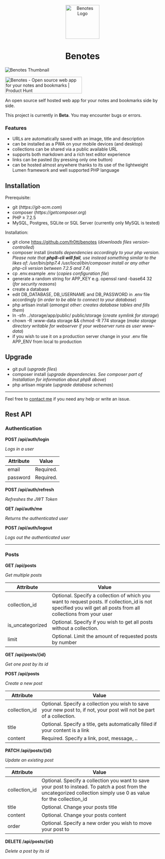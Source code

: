 <p align="center">
    <img width="110" alt="Benotes Logo"
        src="https://raw.githubusercontent.com/fr0tt/benotes/master/public/logo_144x144.png"/>
</p>

<h1 align="center">Benotes</h1>

<img src="https://user-images.githubusercontent.com/33751346/115884212-ee754800-a44e-11eb-940d-b9e96eeeab36.png"
    alt="Benotes Thumbnail">

<a href="https://www.producthunt.com/posts/benotes?utm_source=badge-featured&utm_medium=badge&utm_souce=badge-benotes" target="_blank"><img src="https://api.producthunt.com/widgets/embed-image/v1/featured.svg?post_id=294704&theme=light" alt="Benotes - Open source web app for your notes and bookmarks | Product Hunt" style="width: 250px; height: 54px;" width="250" height="54" /></a>

An open source self hosted web app for your notes and bookmarks side by side.

This project is currently in **Beta**. You may encounter bugs or errors.

### Features

- URLs are automatically saved with an image, title and description
- can be installed as a PWA on your mobile devices (and desktop)
- collections can be shared via a public available URL
- supports both markdown and a rich text editor experience
- links can be pasted (by pressing only one button)
- can be hosted almost anywhere thanks to its use of the lightweight Lumen framework and well supported PHP language

## Installation

Prerequisite:
- git  (_https://git-scm.com_)
- composer  (_https://getcomposer.org_)
- PHP ≥ 7.2.5
- MySQL, Postgres, SQLite or SQL Server (currently only MySQL is tested)

Installation:
- git clone https://github.com/fr0tt/benotes  (_downloads files version-controlled_)
- composer install  (_installs dependencies accordingly to your php version. 
<br> Please note that **php8-cli will fail**, use instead something similar to the likes of: /usr/bin/php7.4 /usr/local/bin/composer install or any other php-cli version between 7.2.5 and 7.4_)
- cp .env.example .env  (_copies configuration file_)
- generate a random string for APP_KEY e.g. openssl rand -base64 32 (_for security reasons_)
- create a database
- edit DB_DATABASE, DB_USERNAME and DB_PASSWORD in .env file accordingly (_in order to be able to connect to your database_)
- php artisan install  (_amongst other: creates database tables and fills them_)
- ln -sfn ../storage/app/public/ public/storage (_create symlink for storage_)
- chown -R :www-data storage && chmod -R 774 storage (_make storage directory writable for webserver if your webserver runs as user www-data_)
- if you wish to use it on a production server change in your .env file APP_ENV from local to production

## Upgrade

- git pull (*upgrade files*)
- composer install (*upgrade dependencies. See composer part of Installation for information about php8 above*)
- php artisan migrate (*upgrade database schemas*)

---

Feel free to [contact me](https://twitter.com/_fr0tt) if you need any help or write an issue. 

## Rest API

### Authentication

**POST /api/auth/login**

*Logs in a user*

| Attribute | Value     |
| --------- | --------- |
| email     | Required. |
| password  | Required. |

**POST /api/auth/refresh**

*Refreshes the JWT Token*

**GET /api/auth/me** 

*Returns the authenticated user*

**POST /api/auth/logout**

*Logs out the authenticated user*

---

### Posts

**GET /api/posts**

*Get multiple posts*

| Attribute     | Value                                                        |
| ------------- | ------------------------------------------------------------ |
| collection_id | Optional. Specify a collection of which you want to request posts. If collection_id is not specified you will get all posts from all collections from your user |
| is_uncategorized | Optional. Specify if you wish to get all posts without a collection. |
| limit         | Optional. Limit the amount of requested posts by number      |

**GET /api/posts/{id}**

*Get one post by its id*

**POST /api/posts**

*Create a new post*

| Attribute     | Value                                                        |
| ------------- | ------------------------------------------------------------ |
| collection_id | Optional. Specify a collection you wish to save your new post to, if not, your post will not be part of a collection. |
| title         | Optional. Specify a title, gets automatically filled if your content is a link |
| content       | Required. Specify a link, post, message, ..                  |

**PATCH /api/posts/{id}**

*Update an existing post*

| Attribute     | Value                                                        |
| ------------- | ------------------------------------------------------------ |
| collection_id | Optional. Specify a collection you want to save your post to instead. To patch a post from the uncategorized collection simply use 0 as value for the collection_id |
| title         | Optional. Change your posts title                            |
| content       | Optional. Change your posts content                          |
| order         | Optional. Specify a new order you wish to move your post to  |

**DELETE /api/posts/{id}**

*Delete a post by its id*

